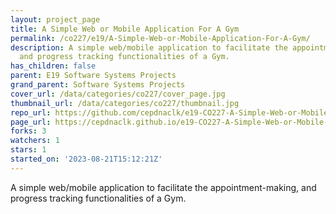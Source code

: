 ```yaml
---
layout: project_page
title: A Simple Web or Mobile Application For A Gym
permalink: /co227/e19/A-Simple-Web-or-Mobile-Application-For-A-Gym/
description: A simple web/mobile application to facilitate the appointment-making,
  and progress tracking functionalities of a Gym.
has_children: false
parent: E19 Software Systems Projects
grand_parent: Software Systems Projects
cover_url: /data/categories/co227/cover_page.jpg
thumbnail_url: /data/categories/co227/thumbnail.jpg
repo_url: https://github.com/cepdnaclk/e19-CO227-A-Simple-Web-or-Mobile-Application-For-A-Gym
page_url: https://cepdnaclk.github.io/e19-CO227-A-Simple-Web-or-Mobile-Application-For-A-Gym
forks: 3
watchers: 1
stars: 1
started_on: '2023-08-21T15:12:21Z'
---
```


A simple web/mobile application to facilitate the appointment-making, and progress tracking functionalities of a Gym.
